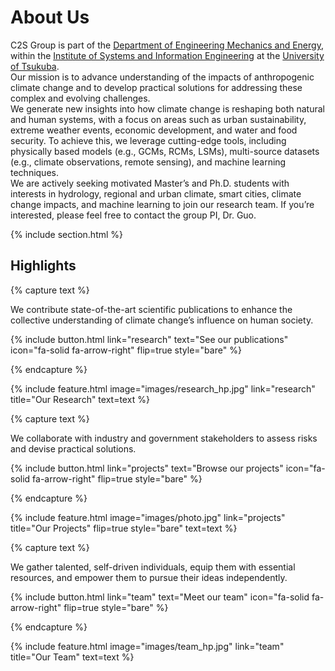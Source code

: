 ---
---

# About Us

C2S Group is part of the [Department of Engineering Mechanics and Energy](https://www.eme.tsukuba.ac.jp/), within the [Institute of Systems and Information Engineering](https://www.sie.tsukuba.ac.jp/eng/) at the [University of Tsukuba](https://www.tsukuba.ac.jp/en/).
<br>
Our mission is to advance understanding of the impacts of anthropogenic climate change and to develop practical solutions for addressing these complex and evolving challenges.
<br>
We generate new insights into how climate change is reshaping both natural and human systems, with a focus on areas such as urban sustainability, extreme weather events, economic development, and water and food security. To achieve this, we leverage cutting-edge tools, including physically based models (e.g., GCMs, RCMs, LSMs), multi-source datasets (e.g., climate observations, remote sensing), and machine learning techniques.
<br>
We are actively seeking motivated Master’s and Ph.D. students with interests in hydrology, regional and urban climate, smart cities, climate change impacts, and machine learning to join our research team. If you’re interested, please feel free to contact the group PI, Dr. Guo.

{% include section.html %}

## Highlights

{% capture text %}

We contribute state-of-the-art scientific publications to enhance the collective understanding of climate change’s influence on human society.

{%
  include button.html
  link="research"
  text="See our publications"
  icon="fa-solid fa-arrow-right"
  flip=true
  style="bare"
%}

{% endcapture %}

{%
  include feature.html
  image="images/research_hp.jpg"
  link="research"
  title="Our Research"
  text=text
%}

{% capture text %}

We collaborate with industry and government stakeholders to assess risks and devise practical solutions.

{%
  include button.html
  link="projects"
  text="Browse our projects"
  icon="fa-solid fa-arrow-right"
  flip=true
  style="bare"
%}

{% endcapture %}

{%
  include feature.html
  image="images/photo.jpg"
  link="projects"
  title="Our Projects"
  flip=true
  style="bare"
  text=text
%}

{% capture text %}

We gather talented, self-driven individuals, equip them with essential resources, and empower them to pursue their ideas independently.

{%
  include button.html
  link="team"
  text="Meet our team"
  icon="fa-solid fa-arrow-right"
  flip=true
  style="bare"
%}

{% endcapture %}

{%
  include feature.html
  image="images/team_hp.jpg"
  link="team"
  title="Our Team"
  text=text
%}
